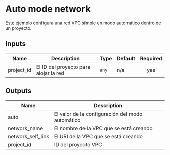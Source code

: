 # Auto mode network

Este ejemplo configura una red VPC simple en modo automático dentro de un proyecto.

<!-- BEGINNING OF PRE-COMMIT-TERRAFORM DOCS HOOK -->
## Inputs

| Name | Description | Type | Default | Required |
|------|-------------|------|---------|:--------:|
| project\_id | El ID del proyecto para alojar la red | `any` | n/a | yes |

## Outputs

| Name | Description |
|------|-------------|
| auto | El valor de la configuración del modo automático |
| network\_name | El nombre de la VPC que se está creando |
| network\_self\_link | El URI de la VPC que se está creando |
| project\_id | ID del proyecto VPC |

<!-- END OF PRE-COMMIT-TERRAFORM DOCS HOOK -->